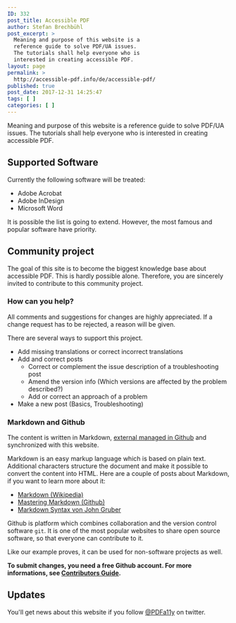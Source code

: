 ```yaml
---
ID: 332
post_title: Accessible PDF
author: Stefan Brechbühl
post_excerpt: >
  Meaning and purpose of this website is a
  reference guide to solve PDF/UA issues.
  The tutorials shall help everyone who is
  interested in creating accessible PDF.
layout: page
permalink: >
  http://accessible-pdf.info/de/accessible-pdf/
published: true
post_date: 2017-12-31 14:25:47
tags: [ ]
categories: [ ]
---
```

Meaning and purpose of this website is a reference guide to solve PDF/UA issues. The tutorials shall help everyone who is interested in creating accessible PDF.

## Supported Software

Currently the following software will be treated:

*   Adobe Acrobat
*   Adobe InDesign
*   Microsoft Word

It is possible the list is going to extend. However, the most famous and popular software have priority.

## Community project

The goal of this site is to become the biggest knowledge base about accessible PDF. This is hardly possible alone. Therefore, you are sincerely invited to contribute to this community project.

### How can you help?

All comments and suggestions for changes are highly appreciated. If a change request has to be rejected, a reason will be given.

There are several ways to support this project.

*   Add missing translations or correct incorrect translations
*   Add and correct posts 
    *   Correct or complement the issue description of a troubleshooting post
    *   Amend the version info (Which versions are affected by the problem described?)
    *   Add or correct an approach of a problem
*   Make a new post (Basics, Troubleshooting)

### Markdown and Github

The content is written in Markdown, [external managed in Github][1] and synchronized with this website.

Markdown is an easy markup language which is based on plain text. Additional characters structure the document and make it possible to convert the content into HTML. Here are a couple of posts about Markdown, if you want to learn more about it:

*   [Markdown (Wikipedia)][2]
*   [Mastering Markdown (Github)][3]
*   [Markdown Syntax von John Gruber][4]

Github is platform which combines collaboration and the version control software `git`. It is one of the most popular websites to share open source software, so that everyone can contribute to it.

Like our example proves, it can be used for non-software projects as well.

**To submit changes, you need a free Github account. For more informations, see [Contributors Guide][5].**

## Updates

You'll get news about this website if you follow [@PDFa11y][6] on twitter.

 [1]: https://github.com/pixelstrolch/accessible-pdf
 [2]: https://en.wikipedia.org/wiki/Markdown
 [3]: https://guides.github.com/features/mastering-markdown/
 [4]: https://daringfireball.net/projects/markdown/syntax
 [5]: https://github.com/pixelstrolch/accessible-pdf/blob/master/CONTRIBUTING.md
 [6]: https://twitter.com/PDFa11y